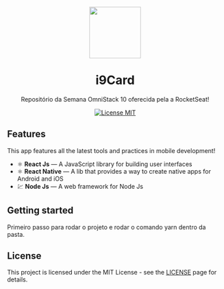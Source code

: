 <h1 align="center">
<br>
  <img src="https://yt3.ggpht.com/a/AGF-l7_gRI0RdRC_VNg535o0C21ltP0eTFhi4rjRmw=s900-c-k-c0xffffffff-no-rj-mo"  width="120">
<br>
<br>
i9Card
</h1>

<p align="center">Repositório da Semana OmniStack 10 oferecida pela a RocketSeat!</p>

<p align="center">
  <a href="https://opensource.org/licenses/MIT">
    <img src="https://img.shields.io/badge/License-MIT-blue.svg" alt="License MIT">
  </a>
</p>

## Features
[//]: # (Add the features of your project here:)
This app features all the latest tools and practices in mobile development!

- ⚛️ **React Js** — A JavaScript library for building user interfaces
- ⚛️ **React Native** — A lib that provides a way to create native apps for Android and iOS
- 💹 **Node Js** — A web framework for Node Js

## Getting started

Primeiro passo para rodar o projeto e rodar o comando yarn dentro da pasta.


## License

This project is licensed under the MIT License - see the [LICENSE](https://opensource.org/licenses/MIT) page for details.
